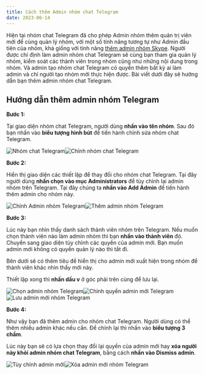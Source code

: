 ```yaml
---
title: Cách thêm Admin nhóm chat Telegram
date: 2023-06-14
---
```


Hiện tại nhóm chat Telegram đã cho phép Admin nhóm thêm quản trị viên mới để cùng quản lý nhóm, với một số tính năng tương tự như Admin đầu tiên của nhóm, khá giống với tính năng [thêm admin nhóm Skype](https://quantrimang.com/cong-nghe/cach-them-admin-vao-nhom-chat-skype-163728 "Cách thêm Admin vào nhóm chat Skype"). Người được chỉ định làm admin nhóm chat Telegram sẽ cùng bạn tham gia quản lý nhóm, kiểm soát các thành viên trong nhóm cũng như những nội dung trong nhóm. Và admin tạo nhóm chat Telegram có quyền thêm bất kỳ ai làm admin và chỉ người tạo nhóm mới thực hiện được. Bài viết dưới đây sẽ hướng dẫn bạn thêm admin nhóm chat Telegram.

## Hướng dẫn thêm admin nhóm Telegram

**Bước 1:**

Tại giao diện nhóm chat Telegram, người dùng **nhấn vào tên nhóm**. Sau đó bạn nhấn vào **biểu tượng hình bút** để tiến hành chỉnh sửa nhóm chat Telegram.

![Nhóm chat Telegram](https://st.quantrimang.com/photos/image/2023/06/08/Telegram-them-admin-nhom-1.jpg)![Chỉnh nhóm chat Telegram](https://st.quantrimang.com/photos/image/2023/06/08/Telegram-them-admin-nhom-2.jpg)

**Bước 2:**

Hiển thị giao diện các thiết lập để thay đổi cho nhóm chat Telegram. Tại đây người dùng **nhấn chọn vào mục Administrators** để tùy chỉnh lại admin nhóm trên Telegram. Tại đây chúng ta **nhấn vào Add Admin** để tiến hành thêm admin cho nhóm này.

![Chỉnh Admin nhóm Telegram](https://st.quantrimang.com/photos/image/2023/06/08/Telegram-them-admin-nhom-3.jpg)![Thêm admin nhóm Telegram](https://st.quantrimang.com/photos/image/2023/06/08/Telegram-them-admin-nhom-4.jpg)

**Bước 3:**

Lúc này bạn nhìn thấy danh sách thành viên nhóm trên Telegram. Nếu muốn chọn thành viên nào làm admin nhóm thì bạn **nhấn vào thành viên** đó. Chuyển sang giao diện tùy chỉnh các quyền của admin mới. Bạn muốn admin mới không có quyền quản lý nào thì tắt đi.

Bên dưới sẽ có thêm tiêu đề hiển thị cho admin mới xuất hiện trong nhóm để thành viên khác nhìn thấy mới này.

Thiết lập xong thì **nhấn dấu v** ở góc phải trên cùng để lưu lại.

![Chọn admin nhóm Telegram](https://st.quantrimang.com/photos/image/2023/06/08/Telegram-them-admin-nhom-5.jpg)![Chỉnh quyền admin mới Telegram](https://st.quantrimang.com/photos/image/2023/06/08/Telegram-them-admin-nhom-6.jpg)![Lưu admin mới nhóm Telegram](https://st.quantrimang.com/photos/image/2023/06/08/Telegram-them-admin-nhom-7.jpg)

**Bước 4:**

Như vậy bạn đã thêm admin cho nhóm chat Telegram. Người dùng có thể thêm nhiều admin khác nếu cần. Để chỉnh lại thì nhấn vào **biểu tượng 3 chấm**.

Lúc này bạn sẽ có lựa chọn thay đổi lại quyền của admin mới hay **xóa người này khỏi admin nhóm chat Telegram**, bằng cách **nhấn vào Dismiss admin**.

![Tùy chỉnh admin mới](https://st.quantrimang.com/photos/image/2023/06/08/Telegram-them-admin-nhom-8.jpg)![Xóa admin mới nhóm Telegram](https://st.quantrimang.com/photos/image/2023/06/08/Telegram-them-admin-nhom-9.jpg)